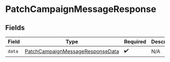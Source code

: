 # PatchCampaignMessageResponse


## Fields

| Field                                                                                           | Type                                                                                            | Required                                                                                        | Description                                                                                     |
| ----------------------------------------------------------------------------------------------- | ----------------------------------------------------------------------------------------------- | ----------------------------------------------------------------------------------------------- | ----------------------------------------------------------------------------------------------- |
| `data`                                                                                          | [PatchCampaignMessageResponseData](../../models/components/PatchCampaignMessageResponseData.md) | :heavy_check_mark:                                                                              | N/A                                                                                             |